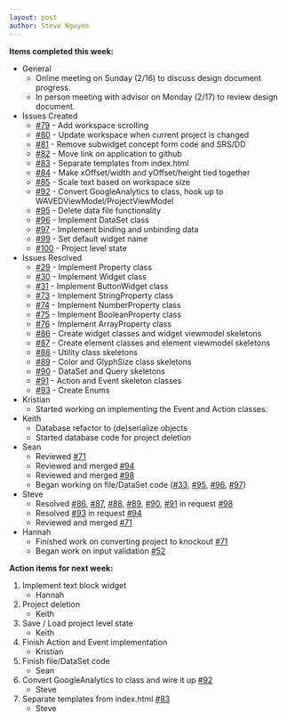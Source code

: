 ```yaml
---
layout: post
author: Steve Nguyen
---
```


**Items completed this week:**

* General
	* Online meeting on Sunday (2/16) to discuss design document progress.
	* In person meeting with advisor on Monday (2/17) to review design document.
* Issues Created
	* [#79](https://github.com/KSHSK/WAVED/issues/79) - Add workspace scrolling
	* [#80](https://github.com/KSHSK/WAVED/issues/80) - Update workspace when current project is changed
	* [#81](https://github.com/KSHSK/WAVED/issues/81) - Remove subwidget concept form code and SRS/DD
	* [#82](https://github.com/KSHSK/WAVED/issues/82) - Move link on application to github
	* [#83](https://github.com/KSHSK/WAVED/issues/83) - Separate templates from index.html
	* [#84](https://github.com/KSHSK/WAVED/issues/84) - Make xOffset/width and yOffset/height tied together
	* [#85](https://github.com/KSHSK/WAVED/issues/85) - Scale text based on workspace size
	* [#92](https://github.com/KSHSK/WAVED/issues/92) - Convert GoogleAnalytics to class, hook up to WAVEDViewModel/ProjectViewModel
	* [#95](https://github.com/KSHSK/WAVED/issues/95) - Delete data file functionality
	* [#96](https://github.com/KSHSK/WAVED/issues/96) - Implement DataSet class
	* [#97](https://github.com/KSHSK/WAVED/issues/97) - Implement binding and unbinding data
	* [#99](https://github.com/KSHSK/WAVED/issues/99) - Set default widget name
	* [#100](https://github.com/KSHSK/WAVED/issues/100) - Project level state
* Issues Resolved
	* [#29](https://github.com/KSHSK/WAVED/issues/29) - Implement Property class
	* [#30](https://github.com/KSHSK/WAVED/issues/30) - Implement Widget class
	* [#31](https://github.com/KSHSK/WAVED/issues/31) - Implement ButtonWidget class
	* [#73](https://github.com/KSHSK/WAVED/issues/73) - Implement StringProperty class
	* [#74](https://github.com/KSHSK/WAVED/issues/74) - Implement NumberProperty class
	* [#75](https://github.com/KSHSK/WAVED/issues/75) - Implement BooleanProperty class
	* [#76](https://github.com/KSHSK/WAVED/issues/76) - Implement ArrayProperty class
	* [#86](https://github.com/KSHSK/WAVED/issues/86) - Create widget classes and widget viewmodel skeletons
	* [#87](https://github.com/KSHSK/WAVED/issues/87) - Create element classes and element viewmodel skeletons
	* [#88](https://github.com/KSHSK/WAVED/issues/88) - Utility class skeletons
	* [#89](https://github.com/KSHSK/WAVED/issues/89) - Color and GlyphSize class skeletons
	* [#90](https://github.com/KSHSK/WAVED/issues/90) - DataSet and Query skeletons
	* [#91](https://github.com/KSHSK/WAVED/issues/91) - Action and Event skeleton classes
	* [#93](https://github.com/KSHSK/WAVED/issues/93) - Create Enums
* Kristian
	* Started working on implementing the Event and Action classes.
* Keith
	* Database refactor to (de)serialize objects
	* Started database code for project deletion
* Sean
	* Reviewed [#71](https://github.com/KSHSK/WAVED/issues/71)
	* Reviewed and merged [#94](https://github.com/KSHSK/WAVED/issues/94)
	* Reviewed and merged [#98](https://github.com/KSHSK/WAVED/issues/98)
	* Began working on file/DataSet code ([#33](https://github.com/KSHSK/WAVED/issues/33), [#95](https://github.com/KSHSK/WAVED/issues/95), [#96](https://github.com/KSHSK/WAVED/issues/96), [#97](https://github.com/KSHSK/WAVED/issues/97))
* Steve
	* Resolved [#86](https://github.com/KSHSK/WAVED/issues/86), [#87](https://github.com/KSHSK/WAVED/issues/87), [#88](https://github.com/KSHSK/WAVED/issues/88), [#89](https://github.com/KSHSK/WAVED/issues/89), [#90](https://github.com/KSHSK/WAVED/issues/90), [#91](https://github.com/KSHSK/WAVED/issues/91) in request [#98](https://github.com/KSHSK/WAVED/issues/98)
	* Resolved [#93](https://github.com/KSHSK/WAVED/issues/93) in request [#94](https://github.com/KSHSK/WAVED/issues/94)
	* Reviewed and merged [#71](https://github.com/KSHSK/WAVED/issues/71)
* Hannah
	* Finished work on converting project to knockout [#71](https://github.com/KSHSK/WAVED/issues/71)
	* Began work on input validation [#52](https://github.com/KSHSK/WAVED/issues/52)
	
**Action items for next week:**

1. Implement text block widget
	* Hannah
2. Project deletion
	* Keith
3. Save / Load project level state
	* Keith
4. Finish Action and Event implementation
	* Kristian
5. Finish file/DataSet code
	* Sean
6. Convert GoogleAnalytics to class and wire it up [#92](https://github.com/KSHSK/WAVED/issues/92)
	* Steve
7. Separate templates from index.html [#83](https://github.com/KSHSK/WAVED/issues/83)
	* Steve

